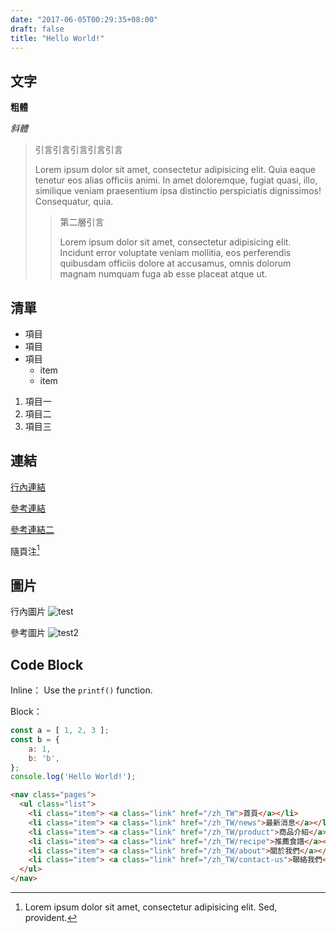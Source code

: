 ```yaml
---
date: "2017-06-05T00:29:35+08:00"
draft: false
title: "Hello World!"
---
```


## 文字

__粗體__

_斜體_

> 引言引言引言引言引言
> 
> Lorem ipsum dolor sit amet, consectetur adipisicing elit. Quia eaque tenetur eos alias officiis animi. In amet doloremque, fugiat quasi, illo, similique veniam praesentium ipsa distinctio perspiciatis dignissimos! Consequatur, quia.
> 
> > 第二層引言
> > 
> > Lorem ipsum dolor sit amet, consectetur adipisicing elit. Incidunt error voluptate veniam mollitia, eos perferendis quibusdam officiis dolore at accusamus, omnis dolorum magnam numquam fuga ab esse placeat atque ut.

## 清單

- 項目
- 項目
- 項目
    + item
    + item

1. 項目一
2. 項目二
3. 項目三

## 連結

[行內連結](https://google.com "Title")

[參考連結][ref1]

[參考連結二][ref2]

隨頁注[^1]

## 圖片

行內圖片
![test](https://cdn.pcwallart.com/images/milky-way-wallpaper-3.jpg "Title")

參考圖片
![test2][img1]

## Code Block

Inline：
Use the `printf()` function.

Block：
```js
const a = [ 1, 2, 3 ];
const b = { 
    a: 1,
    b: 'b',
};
console.log('Hello World!');
```

```html
<nav class="pages">
  <ul class="list">
    <li class="item"> <a class="link" href="/zh_TW">首頁</a></li>
    <li class="item"> <a class="link" href="/zh_TW/news">最新消息</a></li>
    <li class="item"> <a class="link" href="/zh_TW/product">商品介紹</a></li>
    <li class="item"> <a class="link" href="/zh_TW/recipe">推薦食譜</a></li>
    <li class="item"> <a class="link" href="/zh_TW/about">關於我們</a></li>
    <li class="item"> <a class="link" href="/zh_TW/contact-us">聯絡我們</a></li>
  </ul>
</nav>
```

[ref1]: https://google.com "Title"
[ref2]: https://akccakcctw.github.io/ "Github"
[img1]: https://cdn.pcwallart.com/images/milky-way-wallpaper-3.jpg

[^1]: Lorem ipsum dolor sit amet, consectetur adipisicing elit. Sed, provident.
